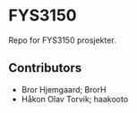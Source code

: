 # FYS3150

Repo for FYS3150 prosjekter.

## Contributors

- Bror Hjemgaard; BrorH
- Håkon Olav Torvik; haakooto
